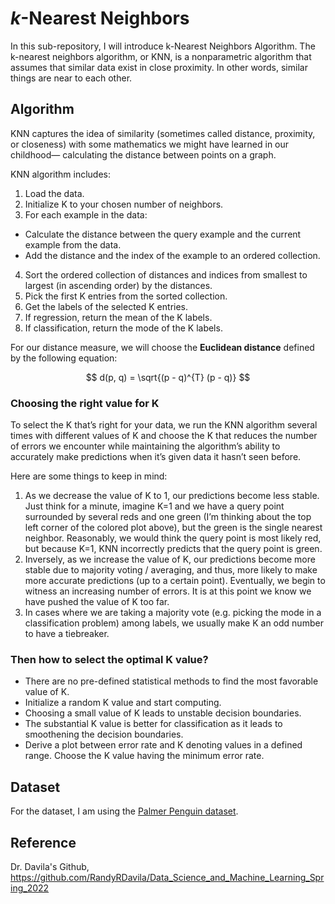 # $k$-Nearest Neighbors
In this sub-repository, I will introduce k-Nearest Neighbors Algorithm. The  k-nearest neighbors algorithm, or KNN, is a nonparametric algorithm that assumes that similar data exist in close proximity. In other words, similar things are near to each other.

## Algorithm
KNN captures the idea of similarity (sometimes called distance, proximity, or closeness) with some mathematics we might have learned in our childhood— calculating the distance between points on a graph.

KNN algorithm includes:
1. Load the data.
2. Initialize K to your chosen number of neighbors.
3. For each example in the data:
  - Calculate the distance between the query example and the current example from the data.
  - Add the distance and the index of the example to an ordered collection.
4. Sort the ordered collection of distances and indices from smallest to largest (in ascending order) by the distances.
5. Pick the first K entries from the sorted collection.
6. Get the labels of the selected K entries.
7. If regression, return the mean of the K labels.
8. If classification, return the mode of the K labels.

For our distance measure, we will choose the **Euclidean distance** defined by the following equation:

$$
d(p, q) = \sqrt{(p - q)^{T} (p - q)}
$$

### Choosing the right value for K
To select the K that’s right for your data, we run the KNN algorithm several times with different values of K and choose the K that reduces the number of errors we encounter while maintaining the algorithm’s ability to accurately make predictions when it’s given data it hasn’t seen before.

Here are some things to keep in mind:

1. As we decrease the value of K to 1, our predictions become less stable. Just think for a minute, imagine K=1 and we have a query point surrounded by several reds and one green (I’m thinking about the top left corner of the colored plot above), but the green is the single nearest neighbor. Reasonably, we would think the query point is most likely red, but because K=1, KNN incorrectly predicts that the query point is green.
2. Inversely, as we increase the value of K, our predictions become more stable due to majority voting / averaging, and thus, more likely to make more accurate predictions (up to a certain point). Eventually, we begin to witness an increasing number of errors. It is at this point we know we have pushed the value of K too far.
3. In cases where we are taking a majority vote (e.g. picking the mode in a classification problem) among labels, we usually make K an odd number to have a tiebreaker.

### Then how to select the optimal K value?
- There are no pre-defined statistical methods to find the most favorable value of K.
- Initialize a random K value and start computing.
- Choosing a small value of K leads to unstable decision boundaries.
- The substantial K value is better for classification as it leads to smoothening the decision boundaries.
- Derive a plot between error rate and K denoting values in a defined range. Choose the K value having the minimum error rate. 

## Dataset
For the dataset, I am using the [Palmer Penguin dataset](https://github.com/yw110-1/INDE-577/tree/main/Data).

## Reference
Dr. Davila's Github, https://github.com/RandyRDavila/Data_Science_and_Machine_Learning_Spring_2022
